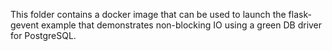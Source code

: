 This folder contains a docker image that can be used to launch the
flask-gevent example that demonstrates non-blocking IO using a green
DB driver for PostgreSQL.

